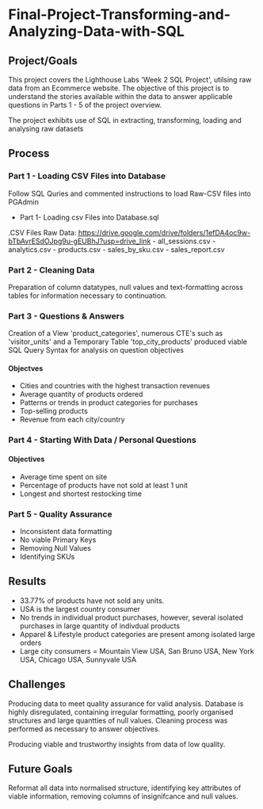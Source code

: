 # Final-Project-Transforming-and-Analyzing-Data-with-SQL

## Project/Goals

This project covers the Lighthouse Labs 'Week 2 SQL Project', utilsing raw data from an Ecommerce website. The objective of this project is to understand the stories available within the data to answer applicable questions in Parts 1 - 5 of the project overview. 

The project exhibits use of SQL in extracting, transforming, loading and analysing raw datasets


## Process

### Part 1 - Loading CSV Files into Database
Follow SQL Quries and commented instructions to load Raw-CSV files into PGAdmin

- Part 1- Loading csv Files into Database.sql 

.CSV Files
    Raw Data:
        https://drive.google.com/drive/folders/1efDA4oc9w-bTbAvrESdOJpg9u-gEUBhJ?usp=drive_link
    - all_sessions.csv
    - analytics.csv
    - products.csv
    - sales_by_sku.csv
    - sales_report.csv


### Part 2 - Cleaning Data

Preparation of column datatypes, null values and text-formatting across tables for information necessary to continuation.

### Part 3 - Questions & Answers

Creation of a View 'product_categories', numerous CTE's such as 'visitor_units' and a Temporary Table 'top_city_products' produced viable SQL Query Syntax for analysis on question objectives

#### Objectves
- Cities and countries with the highest transaction revenues
- Average quantity of products ordered
- Patterns or trends in product categories for purchases
- Top-selling products
- Revenue from each city/country

### Part 4 - Starting With Data / Personal Questions

#### Objectives
- Average time spent on site
- Percentage of products have not sold at least 1 unit
- Longest and shortest restocking time

### Part 5 - Quality Assurance

- Inconsistent data formatting
- No viable Primary Keys
- Removing Null Values
- Identifying SKUs

## Results
- 33.77% of products have not sold any units.
- USA is the largest country consumer
- No trends in individual product purchases, however, several isolated purchases in large quantity of indivdual products
- Apparel & Lifestyle product categories are present among isolated large orders
- Large city consumers = Mountain View USA, San Bruno USA, New York USA, Chicago USA, Sunnyvale USA

## Challenges 

Producing data to meet quality assurance for valid analysis. 
    Database is highly disregulated, containing irregular formatting, poorly organised structures and large quantties of null values. Cleaning process was performed as necessary to answer objectives.

Producing viable and trustworthy insights from data of low quality.

## Future Goals
Reformat all data into normalised structure, identifying key attributes of viable information, removing columns of insignifcance and null values.
